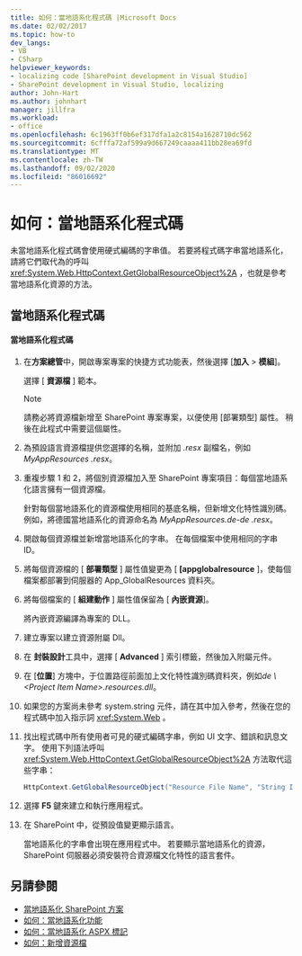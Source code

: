 ```yaml
---
title: 如何：當地語系化程式碼 |Microsoft Docs
ms.date: 02/02/2017
ms.topic: how-to
dev_langs:
- VB
- CSharp
helpviewer_keywords:
- localizing code [SharePoint development in Visual Studio]
- SharePoint development in Visual Studio, localizing
author: John-Hart
ms.author: johnhart
manager: jillfra
ms.workload:
- office
ms.openlocfilehash: 6c1963ff0b6ef317dfa1a2c8154a1628710dc562
ms.sourcegitcommit: 6cfffa72af599a9d667249caaaa411bb28ea69fd
ms.translationtype: MT
ms.contentlocale: zh-TW
ms.lasthandoff: 09/02/2020
ms.locfileid: "86016692"
---
```

# <a name="how-to-localize-code"></a>如何：當地語系化程式碼
  未當地語系化程式碼會使用硬式編碼的字串值。 若要將程式碼字串當地語系化，請將它們取代為的呼叫 <xref:System.Web.HttpContext.GetGlobalResourceObject%2A> ，也就是參考當地語系化資源的方法。

## <a name="localize-code"></a>當地語系化程式碼

#### <a name="to-localize-code"></a>當地語系化程式碼

1. 在**方案總管**中，開啟專案專案的快捷方式功能表，然後選擇 [**加入**  >  **模組**]。

     選擇 [ **資源檔** ] 範本。

    > [!NOTE]
    > 請務必將資源檔新增至 SharePoint 專案專案，以便使用 [部署類型] 屬性。 稍後在此程式中需要這個屬性。

2. 為預設語言資源檔提供您選擇的名稱，並附加 *.resx* 副檔名，例如 *MyAppResources .resx*。

3. 重複步驟 1 和 2，將個別資源檔加入至 SharePoint 專案項目：每個當地語系化語言擁有一個資源檔。

     針對每個當地語系化的資源檔使用相同的基底名稱，但新增文化特性識別碼。 例如，將德國當地語系化的資源命名為 *MyAppResources.de-de .resx*。

4. 開啟每個資源檔並新增當地語系化的字串。 在每個檔案中使用相同的字串 ID。

5. 將每個資源檔的 [ **部署類型** ] 屬性值變更為 [ **[appglobalresource** ]，使每個檔案都部署到伺服器的 App_GlobalResources 資料夾。

6. 將每個檔案的 [ **組建動作** ] 屬性值保留為 [ **內嵌資源**]。

     將內嵌資源編譯為專案的 DLL。

7. 建立專案以建立資源附屬 Dll。

8. 在 **封裝設計**工具中，選擇 [ **Advanced** ] 索引標籤，然後加入附屬元件。

9. 在 [**位置**] 方塊中，于位置路徑前面加上文化特性識別碼資料夾，例如*de \\ \<Project Item Name>.resources.dll*。

10. 如果您的方案尚未參考 system.string 元件，請在其中加入參考，然後在您的程式碼中加入指示詞 <xref:System.Web> 。

11. 找出程式碼中所有使用者可見的硬式編碼字串，例如 UI 文字、錯誤和訊息文字。 使用下列語法呼叫 <xref:System.Web.HttpContext.GetGlobalResourceObject%2A> 方法取代這些字串：

    ```csharp
    HttpContext.GetGlobalResourceObject("Resource File Name", "String ID")
    ```

12. 選擇 **F5** 鍵來建立和執行應用程式。

13. 在 SharePoint 中，從預設值變更顯示語言。

     當地語系化的字串會出現在應用程式中。 若要顯示當地語系化的資源，SharePoint 伺服器必須安裝符合資源檔文化特性的語言套件。

## <a name="see-also"></a>另請參閱
- [當地語系化 SharePoint 方案](../sharepoint/localizing-sharepoint-solutions.md)
- [如何：當地語系化功能](../sharepoint/how-to-localize-a-feature.md)
- [如何：當地語系化 ASPX 標記](../sharepoint/how-to-localize-aspx-markup.md)
- [如何：新增資源檔](../sharepoint/how-to-add-a-resource-file.md)
